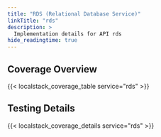```yaml
---
title: "RDS (Relational Database Service)"
linkTitle: "rds"
description: >
  Implementation details for API rds
hide_readingtime: true
---
```


## Coverage Overview

{{< localstack_coverage_table service="rds" >}}

## Testing Details

{{< localstack_coverage_details service="rds" >}}
